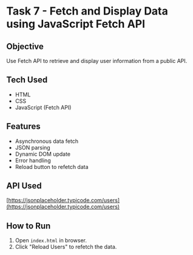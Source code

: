 # Task 7 - Fetch and Display Data using JavaScript Fetch API

## Objective
Use Fetch API to retrieve and display user information from a public API.

## Tech Used
- HTML
- CSS
- JavaScript (Fetch API)

## Features
- Asynchronous data fetch
- JSON parsing
- Dynamic DOM update
- Error handling
- Reload button to refetch data

## API Used
[https://jsonplaceholder.typicode.com/users](https://jsonplaceholder.typicode.com/users)

## How to Run
1. Open `index.html` in browser.
2. Click "Reload Users" to refetch the data.
